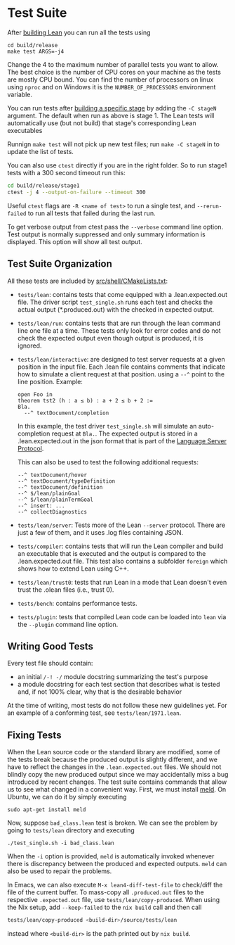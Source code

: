 # Test Suite

After [building Lean](../make/index.md) you can run all the tests using
```
cd build/release
make test ARGS=-j4
```
Change the 4 to the maximum number of parallel tests you want to
allow. The best choice is the number of CPU cores on your machine as
the tests are mostly CPU bound.  You can find the number of processors
on linux using `nproc` and on Windows it is the `NUMBER_OF_PROCESSORS`
environment variable.

You can run tests after [building a specific stage](bootstrap.md) by
adding the `-C stageN` argument. The default when run as above is stage 1. The
Lean tests will automatically use (but not build) that stage's corresponding Lean
executables

Runnign `make test` will not pick up new test files; run `make -C stageN` in
to update the list of tests.

You can also use `ctest` directly if you are in the right folder.  So
to run stage1 tests with a 300 second timeout run this:

```bash
cd build/release/stage1
ctest -j 4 --output-on-failure --timeout 300
```
Useful `ctest` flags are `-R <name of test>` to run a single test, and
`--rerun-failed` to run all tests that failed during the last run.

To get verbose output from ctest pass the `--verbose` command line
option. Test output is normally suppressed and only summary
information is displayed. This option will show all test output.

## Test Suite Organization

All these tests are included by [src/shell/CMakeLists.txt](https://github.com/leanprover/lean4/blob/master/src/shell/CMakeLists.txt):

- `tests/lean`: contains tests that come equipped with a
  .lean.expected.out file. The driver script `test_single.sh` runs
  each test and checks the actual output (*.produced.out) with the
  checked in expected output.

- `tests/lean/run`: contains tests that are run through the lean
  command line one file at a time. These tests only look for error
  codes and do not check the expected output even though output is
  produced, it is ignored.

- `tests/lean/interactive`: are designed to test server requests at a
  given position in the input file. Each .lean file contains comments
  that indicate how to simulate a client request at that position.
  using a `--^` point to the line position. Example:
    ```lean,ignore
    open Foo in
    theorem tst2 (h : a ≤ b) : a + 2 ≤ b + 2 :=
    Bla.
      --^ textDocument/completion
    ```
    In this example, the test driver `test_single.sh` will simulate an
    auto-completion request at `Bla.`. The expected output is stored in
    a .lean.expected.out in the json format that is part of the
    [Language Server
    Protocol](https://microsoft.github.io/language-server-protocol/).

    This can also be used to test the following additional requests:
    ```
    --^ textDocument/hover
    --^ textDocument/typeDefinition
    --^ textDocument/definition
    --^ $/lean/plainGoal
    --^ $/lean/plainTermGoal
    --^ insert: ...
    --^ collectDiagnostics
    ```

- `tests/lean/server`: Tests more of the Lean `--server` protocol.
  There are just a few of them, and it uses .log files containing
  JSON.

- `tests/compiler`: contains tests that will run the Lean compiler and
  build an executable that is executed and the output is compared to
  the .lean.expected.out file. This test also contains a subfolder
  `foreign` which shows how to extend Lean using C++.

- `tests/lean/trust0`: tests that run Lean in a mode that Lean doesn't
  even trust the .olean files (i.e., trust 0).

- `tests/bench`: contains performance tests.

- `tests/plugin`: tests that compiled Lean code can be loaded into
  `lean` via the `--plugin` command line option.

## Writing Good Tests

Every test file should contain:
* an initial `/-! -/` module docstring summarizing the test's purpose
* a module docstring for each test section that describes what is tested
  and, if not 100% clear, why that is the desirable behavior

At the time of writing, most tests do not follow these new guidelines yet.
For an example of a conforming test, see `tests/lean/1971.lean`.

## Fixing Tests

When the Lean source code or the standard library are modified, some of the
tests break because the produced output is slightly different, and we have
to reflect the changes in the `.lean.expected.out` files.
We should not blindly copy the new produced output since we may accidentally
miss a bug introduced by recent changes.
The test suite contains commands that allow us to see what changed in a convenient way.
First, we must install [meld](http://meldmerge.org/). On Ubuntu, we can do it by simply executing

```
sudo apt-get install meld
```

Now, suppose `bad_class.lean` test is broken. We can see the problem by going to `tests/lean` directory and
executing

```
./test_single.sh -i bad_class.lean
```

When the `-i` option is provided, `meld` is automatically invoked
whenever there is discrepancy between the produced and expected
outputs. `meld` can also be used to repair the problems.

In Emacs, we can also execute `M-x lean4-diff-test-file` to check/diff the file of the current buffer.
To mass-copy all `.produced.out` files to the respective `.expected.out` file, use `tests/lean/copy-produced`.
When using the Nix setup, add `--keep-failed` to the `nix build` call and then call
```sh
tests/lean/copy-produced <build-dir>/source/tests/lean
```
instead where `<build-dir>` is the path printed out by `nix build`.
